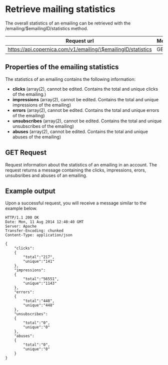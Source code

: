 # Retrieve mailing statistics

The overall statistics of an emailing can be retrieved with the
/emailing/\$emailingID/statistics method.

| Request url | Methods | Parameters |
| --- | --- | --- |
| https://api.copernica.com/v1/emailing/\$emailingID/statistics | GET | none |

## Properties of the emailing statistics

The statistics of an emailing contains the following information:

-   **clicks** (array(2), cannot be edited. Contains the total and
    unique clicks of the emailing.)
-   **impressions** (array(2), cannot be edited. Contains the total and
    unique impressions of the emailing)
-   **errors** (array(2), cannot be edited. Contains the total and
    unique errors of the emailing)
-   **unsubscribes** (array(2), cannot be edited. Contains the total and
    unique unsubscribes of the emailing)
-   **abuses** (array(2), cannot be edited. Contains the total and
    unique abuses of the emailing)

## GET Request

Request information about the statistics of an emailing in an account.
The request returns a message containing the clicks, impressions, erors,
unsubsribes and abuses of an emailing.

## Example output

Upon a successful request, you will receive a message similar to the
example below.

```
HTTP/1.1 200 OK
Date: Mon, 11 Aug 2014 12:40:40 GMT 
Server: Apache 
Transfer-Encoding: chunked 
Content-Type: application/json 

{
    "clicks":
    {
        "total":"217",
        "unique":"141"
    },
    "impressions":
    {
        "total":"56551",
        "unique":"1143"
    },
    "errors":
    {
        "total":"448",
        "unique":"448"
    },
    "unsubscribes":
    {
        "total":"0",
        "unique":"0"
    },
    "abuses":
    {
        "total":"0",
        "unique":"0"
    }
}
```
